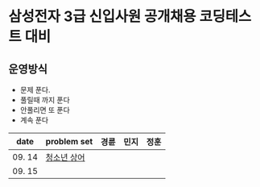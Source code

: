 # 삼성전자 3급 신입사원 공개채용 코딩테스트 대비 

## 운영방식

- 문제 푼다.
- 풀릴때 까지 푼다
- 안풀리면 또 푼다
- 계속 푼다

| date       | problem set                                                  |  경륜 | 민지 | 정훈|
| ---------- | ------------------------------------------------------------ | ---- | ---- | ---- |
| 09. 14     | [청소년 상어](https://www.acmicpc.net/problem/19236)          |      |      |      |
| 09. 15     |                                                              |      |      |      |

